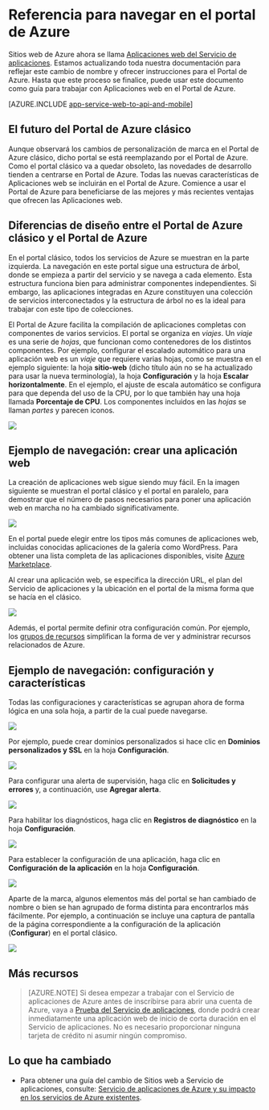 <properties
	pageTitle="Referencia para navegar en el portal de Azure"
	description="Conozca las distintas experiencias de usuario web del Servicio de aplicaciones entre el portal de administración y el Portal de Azure."
	services="app-service"
	documentationCenter=""
	authors="jaime-espinosa"
	manager="wpickett"
	editor="jimbe"/>

<tags
	ms.service="app-service"
	ms.workload="na"
	ms.tgt_pltfrm="na"
	ms.devlang="na"
	ms.topic="article"
	ms.date="02/26/2016"
	ms.author="jaime-espinosa"/>

# Referencia para navegar en el portal de Azure

Sitios web de Azure ahora se llama [Aplicaciones web del Servicio de aplicaciones](http://go.microsoft.com/fwlink/?LinkId=529714). Estamos actualizando toda nuestra documentación para reflejar este cambio de nombre y ofrecer instrucciones para el Portal de Azure. Hasta que este proceso se finalice, puede usar este documento como guía para trabajar con Aplicaciones web en el Portal de Azure.

[AZURE.INCLUDE [app-service-web-to-api-and-mobile](../../includes/app-service-web-to-api-and-mobile.md)]
 
## El futuro del Portal de Azure clásico

Aunque observará los cambios de personalización de marca en el Portal de Azure clásico, dicho portal se está reemplazando por el Portal de Azure. Como el portal clásico va a quedar obsoleto, las novedades de desarrollo tienden a centrarse en Portal de Azure. Todas las nuevas características de Aplicaciones web se incluirán en el Portal de Azure. Comience a usar el Portal de Azure para beneficiarse de las mejores y más recientes ventajas que ofrecen las Aplicaciones web.

## Diferencias de diseño entre el Portal de Azure clásico y el Portal de Azure

En el portal clásico, todos los servicios de Azure se muestran en la parte izquierda. La navegación en este portal sigue una estructura de árbol, donde se empieza a partir del servicio y se navega a cada elemento. Esta estructura funciona bien para administrar componentes independientes. Si embargo, las aplicaciones integradas en Azure constituyen una colección de servicios interconectados y la estructura de árbol no es la ideal para trabajar con este tipo de colecciones.

El Portal de Azure facilita la compilación de aplicaciones completas con componentes de varios servicios. El portal se organiza en *viajes*. Un *viaje* es una serie de *hojas*, que funcionan como contenedores de los distintos componentes. Por ejemplo, configurar el escalado automático para una aplicación web es un *viaje* que requiere varias hojas, como se muestra en el ejemplo siguiente: la hoja **sitio-web** (dicho título aún no se ha actualizado para usar la nueva terminología), la hoja **Configuración** y la hoja **Escalar horizontalmente**. En el ejemplo, el ajuste de escala automático se configura para que dependa del uso de la CPU, por lo que también hay una hoja llamada **Porcentaje de CPU**. Los componentes incluidos en las *hojas* se llaman *partes* y parecen iconos.

![](./media/app-service-web-app-azure-portal/AutoScaling.png)

## Ejemplo de navegación: crear una aplicación web

La creación de aplicaciones web sigue siendo muy fácil. En la imagen siguiente se muestran el portal clásico y el portal en paralelo, para demostrar que el número de pasos necesarios para poner una aplicación web en marcha no ha cambiado significativamente.

![](./media/app-service-web-app-azure-portal/CreateWebApp.png)

En el portal puede elegir entre los tipos más comunes de aplicaciones web, incluidas conocidas aplicaciones de la galería como WordPress. Para obtener una lista completa de las aplicaciones disponibles, visite [Azure Marketplace].

Al crear una aplicación web, se especifica la dirección URL, el plan del Servicio de aplicaciones y la ubicación en el portal de la misma forma que se hacía en el clásico.

![](./media/app-service-web-app-azure-portal/CreateWebAppSettings.png)

Además, el portal permite definir otra configuración común. Por ejemplo, los [grupos de recursos](../resource-group-overview.md) simplifican la forma de ver y administrar recursos relacionados de Azure.

## Ejemplo de navegación: configuración y características

Todas las configuraciones y características se agrupan ahora de forma lógica en una sola hoja, a partir de la cual puede navegarse.

![](./media/app-service-web-app-azure-portal/WebAppSettings.png)

Por ejemplo, puede crear dominios personalizados si hace clic en **Dominios personalizados y SSL** en la hoja **Configuración**.

![](./media/app-service-web-app-azure-portal/ConfigureWebApp.png)

Para configurar una alerta de supervisión, haga clic en **Solicitudes y errores** y, a continuación, use **Agregar alerta**.

![](./media/app-service-web-app-azure-portal/Monitoring.png)

Para habilitar los diagnósticos, haga clic en **Registros de diagnóstico** en la hoja **Configuración**.

![](./media/app-service-web-app-azure-portal/Diagnostics.png)
 
Para establecer la configuración de una aplicación, haga clic en **Configuración de la aplicación** en la hoja **Configuración**.

![](./media/app-service-web-app-azure-portal/AppSettingsPreview.png)

Aparte de la marca, algunos elementos más del portal se han cambiado de nombre o bien se han agrupado de forma distinta para encontrarlos más fácilmente. Por ejemplo, a continuación se incluye una captura de pantalla de la página correspondiente a la configuración de la aplicación (**Configurar**) en el portal clásico.

![](./media/app-service-web-app-azure-portal/AppSettings.png)

## Más recursos

[Azure Portal]: https://portal.azure.com
[Azure Marketplace]: /marketplace/

>[AZURE.NOTE] Si desea empezar a trabajar con el Servicio de aplicaciones de Azure antes de inscribirse para abrir una cuenta de Azure, vaya a [Prueba del Servicio de aplicaciones](http://go.microsoft.com/fwlink/?LinkId=523751), donde podrá crear inmediatamente una aplicación web de inicio de corta duración en el Servicio de aplicaciones. No es necesario proporcionar ninguna tarjeta de crédito ni asumir ningún compromiso.

## Lo que ha cambiado
* Para obtener una guía del cambio de Sitios web a Servicio de aplicaciones, consulte: [Servicio de aplicaciones de Azure y su impacto en los servicios de Azure existentes](http://go.microsoft.com/fwlink/?LinkId=529714).
 

<!---HONumber=AcomDC_0302_2016-->